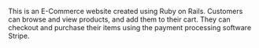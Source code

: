 This is an E-Commerce website created using Ruby on Rails. Customers can browse and view products, and add them to their cart. They can checkout and purchase their items using the payment processing software Stripe.

